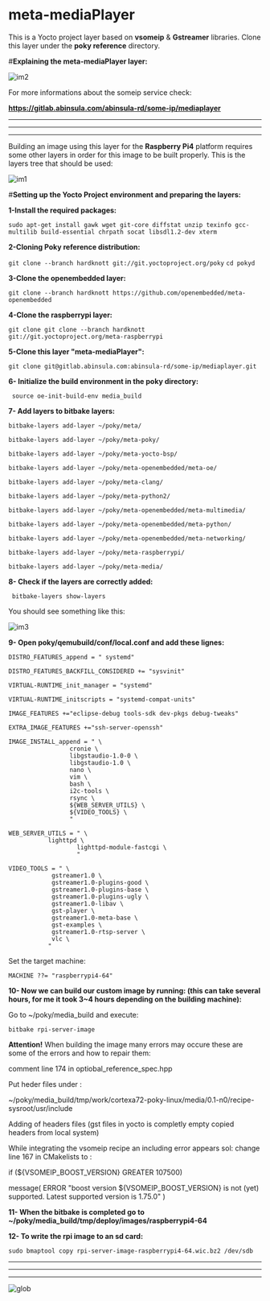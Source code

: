 # meta-mediaPlayer

This is a Yocto project layer based on **vsomeip** & **Gstreamer** libraries. Clone this layer under the **poky reference** directory.

#**Explaining the meta-mediaPlayer layer:**

![im2](images/im02.png) 

For more informations about the someip service check:

**https://gitlab.abinsula.com/abinsula-rd/some-ip/mediaplayer**

***************************************************************************************************************************************
***************************************************************************************************************************************
***************************************************************************************************************************************


Building an image using this layer for the **Raspberry Pi4** platform requires some other layers in order for this image to be built properly. This is the layers tree that should be used:

![im1](images/im01.png) 

#**Setting up the Yocto Project environment and preparing the layers:**

**1-Install the required packages:**

```sudo apt-get install gawk wget git-core diffstat unzip texinfo gcc-multilib build-essential chrpath socat libsdl1.2-dev xterm```

**2-Cloning Poky reference distribution:**

```git clone --branch hardknott git://git.yoctoproject.org/poky```
```cd pokyd```

**3-Clone the openembedded layer:**

```git clone --branch hardknott https://github.com/openembedded/meta-openembedded```

**4-Clone the raspberrypi layer:**

```git clone git clone --branch hardknott git://git.yoctoproject.org/meta-raspberrypi```

**5-Clone this layer "meta-mediaPlayer":**

```git clone git@gitlab.abinsula.com:abinsula-rd/some-ip/mediaplayer.git```

**6- Initialize the build environment in the poky directory:**

```	source oe-init-build-env media_build```

**7- Add layers to bitbake layers:**

```bitbake-layers add-layer ~/poky/meta/```

```bitbake-layers add-layer ~/poky/meta-poky/```

```bitbake-layers add-layer ~/poky/meta-yocto-bsp/```

```bitbake-layers add-layer ~/poky/meta-openembedded/meta-oe/```

```bitbake-layers add-layer ~/poky/meta-clang/```

```bitbake-layers add-layer ~/poky/meta-python2/```

```bitbake-layers add-layer ~/poky/meta-openembedded/meta-multimedia/```

```bitbake-layers add-layer ~/poky/meta-openembedded/meta-python/```

```bitbake-layers add-layer ~/poky/meta-openembedded/meta-networking/```

```bitbake-layers add-layer ~/poky/meta-raspberrypi/```

```bitbake-layers add-layer ~/poky/meta-media/```

**8- Check if the layers are correctly added:**

```	bitbake-layers show-layers```

You should see something like this:

![im3](images/im03.png) 

**9- Open poky/qemubuild/conf/local.conf and add these lignes:**
```
DISTRO_FEATURES_append = " systemd"

DISTRO_FEATURES_BACKFILL_CONSIDERED += "sysvinit"

VIRTUAL-RUNTIME_init_manager = "systemd"

VIRTUAL-RUNTIME_initscripts = "systemd-compat-units"

IMAGE_FEATURES +="eclipse-debug tools-sdk dev-pkgs debug-tweaks"

EXTRA_IMAGE_FEATURES +="ssh-server-openssh"

IMAGE_INSTALL_append = " \
                 cronie \
                 libgstaudio-1.0-0 \
                 libgstaudio-1.0 \
                 nano \
                 vim \
                 bash \
                 i2c-tools \
                 rsync \
                 ${WEB_SERVER_UTILS} \
                 ${VIDEO_TOOLS} \
                 "

WEB_SERVER_UTILS = " \
		   lighttpd \
                   lighttpd-module-fastcgi \
                   "
                   
VIDEO_TOOLS = " \
            gstreamer1.0 \
            gstreamer1.0-plugins-good \ 
            gstreamer1.0-plugins-base \ 
            gstreamer1.0-plugins-ugly \
            gstreamer1.0-libav \
            gst-player \
            gstreamer1.0-meta-base \
            gst-examples \
            gstreamer1.0-rtsp-server \
            vlc \
           "
```
Set the target machine:

```MACHINE ??= "raspberrypi4-64"```

**10- Now we can build our custom image by running: (this can take several hours, for me it took 3~4 hours depending on the building machine):**

Go to ~/poky/media_build and execute:

```bitbake rpi-server-image```

**Attention!** When building the image many errors may occure these are some of the errors and how to repair them:

comment line 174  in optiobal_reference_spec.hpp

Put heder files under :

~/poky/media_build/tmp/work/cortexa72-poky-linux/media/0.1-n0/recipe-sysroot/usr/include

Adding of headers files (gst files in yocto is completly empty copied headers from local system)
 
While integrating the vsomeip recipe an including error appears sol: change line 167 in CMakelists to :

if (${VSOMEIP_BOOST_VERSION} GREATER 107500)

message( ERROR "boost version ${VSOMEIP_BOOST_VERSION} is not (yet) supported. Latest supported version is 1.75.0" )






**11- When the bitbake is completed go to ~/poky/media_build/tmp/deploy/images/raspberrypi4-64**

**12- To write the rpi image to an sd card:**

```sudo bmaptool copy rpi-server-image-raspberrypi4-64.wic.bz2 /dev/sdb```



***************************************************************************************************************************************
***************************************************************************************************************************************
***************************************************************************************************************************************

![glob](images/glob.png) 

